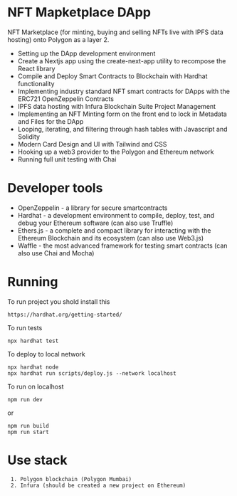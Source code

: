 # NFT Mapketplace DApp

NFT Marketplace (for minting, buying and selling NFTs live with IPFS data hosting) onto Polygon as a layer 2.   
- Setting up the DApp development environment
- Create a Nextjs app using the create-next-app utility to recompose the React library
- Compile and Deploy Smart Contracts to Blockchain with Hardhat functionality
- Implementing industry standard NFT smart contracts for DApps with the ERC721 OpenZeppelin Contracts
- IPFS data hosting with Infura Blockchain Suite Project Management
- Implementing an NFT Minting form on the front end to lock in Metadata and Files for the DApp
- Looping, iterating, and filtering through hash tables with Javascript and Solidity
- Modern Card Design and UI with Tailwind and CSS
- Hooking up a web3 provider to the Polygon and Ethereum network
- Running full unit testing with Chai

# Developer tools

- OpenZeppelin - a library for secure smartcontracts
- Hardhat - a development environment to compile, deploy, test, and debug your Ethereum software (can also use Truffle)
- Ethers.js - a complete and compact library for interacting with the Ethereum Blockchain and its ecosystem (can also use Web3.js)
- Waffle - the most advanced framework for testing smart contracts (can also use Chai and Mocha)


# Running 
To run project you shold install this
```shell
https://hardhat.org/getting-started/
```

To run tests
```shell
npx hardhat test
```

To deploy to local network
```shell
npx hardhat node
npx hardhat run scripts/deploy.js --network localhost
```

To run on localhost
```shell
npm run dev
```
or 
```shell
npm run build
npm run start
```

# Use stack

```shell
 1. Polygon blockchain (Polygon Mumbai)
 2. Infura (should be created a new project on Ethereum)
```
